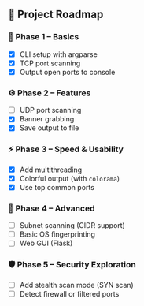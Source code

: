 ## 🚀 Project Roadmap

### 🧱 Phase 1 – Basics
- [x] CLI setup with argparse
- [x] TCP port scanning
- [x] Output open ports to console

### ⚙️ Phase 2 – Features
- [ ] UDP port scanning
- [x] Banner grabbing
- [x] Save output to file

### ⚡ Phase 3 – Speed & Usability
- [x] Add multithreading
- [x] Colorful output (with `colorama`)
- [x] Use top common ports

### 🔬 Phase 4 – Advanced
- [ ] Subnet scanning (CIDR support)
- [ ] Basic OS fingerprinting
- [ ] Web GUI (Flask)

### 🛡️ Phase 5 – Security Exploration
- [ ] Add stealth scan mode (SYN scan)
- [ ] Detect firewall or filtered ports
